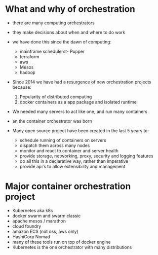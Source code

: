 # What and why of orchestration

- there are many computing orchestrators
- they make decisions about when and where to do work
- we have done this since the dawn of computing:
  - mainframe schedulerst- Pupper
  - terraform
  - aws
  - Mesos
  - hadoop 

- Since 2014 we have had a resurgence of new orchestration projects because:
    1. Popularity of distributed computing
    2. docker containers as a app package and isolated runtime
- We needed many servers to act like one, and run many containers
- an the container orchestrator was born

- Many open source project have been created in the last 5 years to:
  - schedule running of containers on servers
  - dispatch them across many nodes
  - monitor and react to container and server health
  - provide storage, networking, proxy, security and logging features
  - do all this in a declarative way, rather than imperative
  - provide api's to allow extensibility and management


# Major container orchestration project
- Kubernetes aka k8s
- docker swarm and swarm classic
- apache mesos / marathon
- cloud foundry
- amazon ECS (not oss, aws only)
- HashiCorp Nomad
- many of these tools run on top of docker engine
- Kubernetes is the one orchestrator with many distributions

